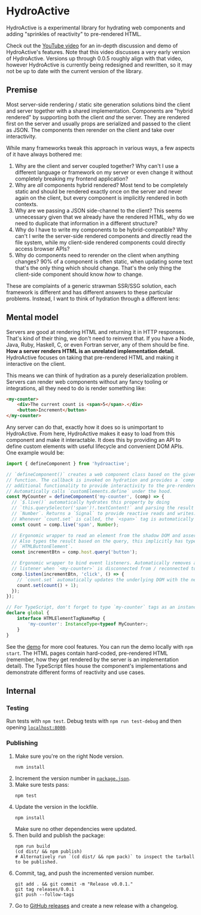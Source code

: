 # HydroActive

HydroActive is a experimental library for hydrating web components and adding
"sprinkles of reactivity" to pre-rendered HTML.

Check out the [YouTube video](https://www.youtube.com/watch?v=zL0TzFY6aj0) for an in-depth
discussion and demo of HydroActive's features. Note that this video discusses a very early
version of HydroActive. Versions up through 0.0.5 roughly align with that video, however
HydroActive is currently being redesigned and rewritten, so it may not be up to date with
the current version of the library.

## Premise

Most server-side rendering / static site generation solutions bind the client and
server together with a shared implementation. Components are "hybrid rendered" by
supporting both the client _and_ the server. They are rendered first on the server and
usually props are serialized and passed to the client as JSON. The components then
rerender on the client and take over interactivity.

While many frameworks tweak this approach in various ways, a few aspects of it have
always bothered me:

1.  Why are the client and server coupled together? Why can't I use a different language
    or framework on my server or even change it without completely breaking my frontend
    application?
1.  Why are _all_ components hybrid rendered? Most tend to be completely static and
    should be rendered exactly once on the server and never again on the client, but
    every component is implicitly rendered in both contexts.
1.  Why are we passing a JSON side-channel to the client? This seems unnecessary given
    that we already have the rendered HTML, why do we need to duplicate that
    information in a different structure?
1.  Why do I have to write my components to be hybrid-compatible? Why can't I write the
    server-side rendered components and directly read the file system, while my
    client-side rendered components could directly access browser APIs?
1.  Why do components need to rerender on the client when anything changes? 90% of a
    component is often static, when updating some text that's the only thing which
    should change. That's the only thing the client-side component should know _how_ to
    change.

These are complaints of a generic strawman SSR/SSG solution, each framework is different
and has different answers to these particular problems. Instead, I want to think of
hydration through a different lens:

## Mental model

Servers are good at rendering HTML and returning it in HTTP responses. That's kind of
their thing, we don't need to reinvent that. If you have a Node, Java, Ruby, Haskell,
C, or even Fortran server, any of them should be fine. **How a server renders HTML is
an unrelated implementation detail.** HydroActive focuses on taking that pre-rendered
HTML and making it interactive on the client.

This means we can think of hydration as a purely deserialization problem. Servers can
render web components without any fancy tooling or integrations, all they need to do
is render something like:

```html
<my-counter>
    <div>The current count is <span>5</span>.</div>
    <button>Increment</button>
</my-counter>
```

Any server can do that, exactly how it does so is unimportant to HydroActive. From
here, HydroActive makes it easy to load from this component and make it interactable.
It does this by providing an API to define custom elements with useful lifecycle and
convenient DOM APIs. One example would be:

```typescript
import { defineComponent } from 'hydroactive';

// `defineComponent()` creates a web component class based on the given hydrate
// function. The callback is invoked on hydration and provides a `comp` variable with
// additional functionality to provide interactivity to the pre-rendered component.
// Automatically calls `customElements.define` under the hood.
const MyCounter = defineComponent('my-counter', (comp) => {
  // `$.live()` automatically hydrates this property by doing
  // `this.querySelector('span')!.textContent!` and parsing the result as a
  // `Number`. Returns a `Signal` to provide reactive reads and writes.
  // Whenever `count.set` is called, the `<span>` tag is automatically updated.
  const count = comp.live('span', Number);

  // Ergonomic wrapper to read an element from the shadow DOM and assert it exists.
  // Also types the result based on the query, this implicitly has type
  // `HTMLButtonElement`.
  const incrementBtn = comp.host.query('button');

  // Ergonomic wrapper to bind event listeners. Automatically removes and re-adds the
  // listener when `<my-counter>` is disconnected from / reconnected to the DOM.
  comp.listen(incrementBtn, 'click', () => {
    // `count.set` automatically updates the underlying DOM with the new value.
    count.set(count() + 1);
  });
});

// For TypeScript, don't forget to type `my-counter` tags as an instance of the class.
declare global {
    interface HTMLElementTagNameMap {
        'my-counter': InstanceType<typeof MyCounter>;
    }
}
```

See the [demo](/src/demo/) for more cool features. You can run the demo locally with
`npm start`. The HTML pages contain hard-coded, pre-rendered HTML (remember, how
they get rendered by the server is an implementation detail). The TypeScript files
house the component's implementations and demonstrate different forms of reactivity
and use cases.

## Internal

### Testing

Run tests with `npm test`. Debug tests with `npm run test-debug` and then opening
[`localhost:8000`](http://localhost:8000/).

### Publishing

1.  Make sure you're on the right Node version.
    ```shell
    nvm install
    ```
1.  Increment the version number in [`package.json`](/package.json).
1.  Make sure tests pass:
    ```shell
    npm test
    ```
1.  Update the version in the lockfile.
    ```shell
    npm install
    ```
    Make sure no other dependencies were updated.
1.  Then build and publish the package:
    ```shell
    npm run build
    (cd dist/ && npm publish)
    # Alternatively run `(cd dist/ && npm pack)` to inspect the tarball to be published.
    ```
1.  Commit, tag, and push the incremented version number.
    ```shell
    git add . && git commit -m "Release v0.0.1."
    git tag releases/0.0.1
    git push --follow-tags
    ```
1.  Go to [GitHub releases](https://github.com/dgp1130/HydroActive/releases/) and create a
    new release with a changelog.
